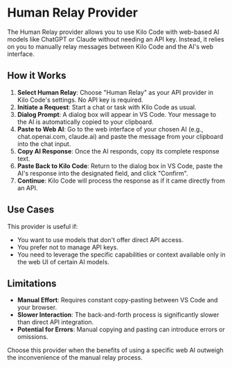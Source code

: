 # Human Relay Provider

The Human Relay provider allows you to use Kilo Code with web-based AI models like ChatGPT or Claude without needing an API key. Instead, it relies on you to manually relay messages between Kilo Code and the AI's web interface.

## How it Works

1.  **Select Human Relay**: Choose "Human Relay" as your API provider in Kilo Code's settings. No API key is required.
2.  **Initiate a Request**: Start a chat or task with Kilo Code as usual.
3.  **Dialog Prompt**: A dialog box will appear in VS Code. Your message to the AI is automatically copied to your clipboard.
4.  **Paste to Web AI**: Go to the web interface of your chosen AI (e.g., chat.openai.com, claude.ai) and paste the message from your clipboard into the chat input.
5.  **Copy AI Response**: Once the AI responds, copy its complete response text.
6.  **Paste Back to Kilo Code**: Return to the dialog box in VS Code, paste the AI's response into the designated field, and click "Confirm".
7.  **Continue**: Kilo Code will process the response as if it came directly from an API.

## Use Cases

This provider is useful if:

*   You want to use models that don't offer direct API access.
*   You prefer not to manage API keys.
*   You need to leverage the specific capabilities or context available only in the web UI of certain AI models.

## Limitations

*   **Manual Effort**: Requires constant copy-pasting between VS Code and your browser.
*   **Slower Interaction**: The back-and-forth process is significantly slower than direct API integration.
*   **Potential for Errors**: Manual copying and pasting can introduce errors or omissions.

Choose this provider when the benefits of using a specific web AI outweigh the inconvenience of the manual relay process.